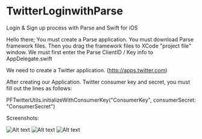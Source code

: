 # TwitterLoginwithParse
Login &amp; Sign up process with Parse and Swift for iOS

Hello there;
You must create a Parse application. You must download Parse framework files.
Then you drag the framework files to XCode "project file" window.
We must first enter the Parse ClientID / Key info to AppDelegate.swift

We need to create a Twitter application. (http://apps.twitter.com)

After creating our Application. Twitter consumer key and secret, you must fill out the lines as follows:

PFTwitterUtils.initializeWithConsumerKey("ConsumerKey", consumerSecret: "ConsumerSecret")

Screenshots:

![Alt text](http://i.epvpimg.com/nTNhe.png "iOS Simulator")
![Alt text](http://i.epvpimg.com/DOFRf.png "iOS Simulator")
![Alt text](http://i.epvpimg.com/ugw0e.png "iOS Simulator")

